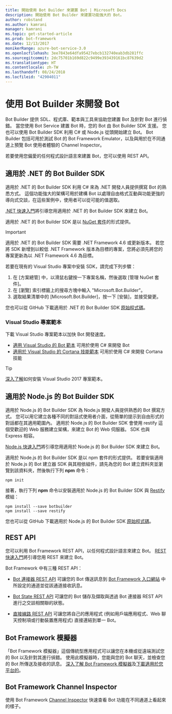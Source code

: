 ```yaml
---
title: 開始使用 Bot Builder 來建置 Bot | Microsoft Docs
description: 開始使用 Bot Builder 來建置功能強大的 Bot。
author: robstand
ms.author: kamrani
manager: kamrani
ms.topic: get-started-article
ms.prod: bot-framework
ms.date: 12/13/2017
monikerRange: azure-bot-service-3.0
ms.openlocfilehash: 3ee7843e64dfa95427ebcb132740eab3db281ffc
ms.sourcegitcommit: 2dc75701b169d822c9499e393439161bc87639d2
ms.translationtype: HT
ms.contentlocale: zh-TW
ms.lasthandoff: 08/24/2018
ms.locfileid: "42904011"
---
```

# <a name="develop-bots-with-bot-builder"></a>使用 Bot Builder 來開發 Bot



Bot Builder 提供 SDL、程式庫、範本與工具來協助您建置 Bot 及針對 Bot 進行偵錯。 當您使用 Bot Service 建置 Bot 時，您的 Bot 由 Bot Builder SDK 支援。 您也可以使用 Bot Builder SDK 利用 C# 或 Node.js 從頭開始建立 Bot。 Bot Builder 包括可用於測試 Bot 的 Bot Framework Emulator，以及與用於在不同通道上預覽 Bot 使用者體驗的 Channel Inspector。

若要使用您偏愛的任何程式設計語言來建置 Bot，您可以使用 REST API。

## <a name="bot-builder-sdk-for-net"></a>適用於 .NET 的 Bot Builder SDK
適用於 .NET 的 Bot Builder SDK 利用 C# 來為 .NET 開發人員提供撰寫 Bot 的熟悉方式。 這個功能強大的架構可用於建構 Bot 以處理自由格式互動與功能更強的導向式交談，在這些案例中，使用者可以從可能的值選取。 

[.NET 快速入門](~/dotnet/bot-builder-dotnet-quickstart.md)將引導您用適用於 .NET 的 Bot Builder SDK 來建立 Bot。

適用於 .NET 的 Bot Builder SDK 是以 [NuGet 套件](https://www.nuget.org/packages/Microsoft.Bot.Builder/)的形式提供。

> [!IMPORTANT]
> 適用於 .NET 的 Bot Builder SDK 需要 .NET Framework 4.6 或更新版本。 若您將 SDK 新增到以較低 .NET Framework 版本為目標的專案，您將必須先將您的專案更新為以 .NET Framework 4.6 為目標。

若要在現有的 Visual Studio 專案中安裝 SDK，請完成下列步驟：

1. 在 [方案總管] 中，以滑鼠右鍵按一下專案名稱，然後選取 [管理 NuGet 套件]。
2. 在 [瀏覽] 索引標籤上的搜尋方塊中輸入 "Microsoft.Bot.Builder"。
3. 選取結果清單中的 [Microsoft.Bot.Builder]，按一下 [安裝]，並接受變更。

您也可以從 GitHub 下載適用於 .NET 的 Bot Builder SDK [原始程式碼](https://github.com/Microsoft/BotBuilder/tree/master/CSharp)。

### <a name="visual-studio-project-templates"></a>Visual Studio 專案範本
下載 Visual Studio 專案範本以加快 Bot 開發速度。

* [適用 Visual Studio 的 Bot 範本][bot-template] 可用於使用 C# 來開發 Bot
* [適用於 Visual Studio 的 Cortana 技能範本][cortana-template] 可用於使用 C# 來開發 Cortana 技能

> [!TIP]
> <a href="/visualstudio/ide/how-to-locate-and-organize-project-and-item-templates" target="_blank">深入了解</a>如何安裝 Visual Studio 2017 專案範本。

## <a name="bot-builder-sdk-for-nodejs"></a>適用於 Node.js 的 Bot Builder SDK
適用於 Node.js 的 Bot Builder SDK 為 Node.js 開發人員提供熟悉的 Bot 撰寫方式。 您可以用它建立各種不同的對話式使用者介面，從簡單的提示到自由形式的對話都在其適用範圍內。 適用於 Node.js 的 Bot Builder SDK 會使用 restify 這個受歡迎的 Web 服務建立架構，來建立 Bot 的 Web 伺服器。 SDK 也與 Express 相容。 

[Node.js 快速入門](~/nodejs/bot-builder-nodejs-quickstart.md)將引導您用適用於 Node.js 的 Bot Builder SDK 來建立 Bot。 

適用於 Node.js 的 Bot Builder SDK 是以 npm 套件的形式提供。 若要安裝適用於 Node.js 的 Bot 建立器 SDK 與其相依組件，請先為您的 Bot 建立資料夾並瀏覽到該資料夾，然後執行下列 **npm** 命令：

```nodejs
npm init
```

接著，執行下列 **npm** 命令以安裝適用於 Node.js 的 Bot Builder SDK 與 <a href="http://restify.com/" target="_blank">Restify</a> 模組：

```nodejs
npm install --save botbuilder
npm install --save restify
```

您也可以從 GitHub 下載適用於 Node.js 的 Bot Builder SDK [原始程式碼](https://github.com/Microsoft/BotBuilder/tree/master/Node)。

## <a name="rest-api"></a>REST API

您可以利用 Bot Framework REST API，以任何程式設計語言來建立 Bot。 [REST 快速入門](rest-api/bot-framework-rest-connector-quickstart.md)將引導您用 REST 來建立 Bot。

Bot Framework 中有三種 REST API：

 - [Bot 連接器 REST API][connectorAPI] 可讓您的 Bot 傳送訊息到 [Bot Framework 入口網站](https://dev.botframework.com/) 中所設定的通道並從該通道接收訊息。 

- [Bot State REST API][stateAPI] 可讓您的 Bot 儲存及擷取與透過 Bot 連接器 REST API 進行之交談相關聯的狀態。

- [直接線路 REST API][directLineAPI] 可讓您將自己的應用程式 (例如用戶端應用程式、Web 聊天控制項或行動裝置應用程式) 直接連結到單一 Bot。

## <a name="bot-framework-emulator"></a>Bot Framework 模擬器
「Bot Framework 模擬器」這個傳統型應用程式可以讓您在本機或從遠端測試您的 Bot 以及針對其進行偵錯。 使用此模擬器時，您能與您的 Bot 聊天，並檢查您的 Bot 所傳送及接收的訊息。 [深入了解 Bot Framework 模擬器](~/bot-service-debug-emulator.md)及[下載適用於您平台的](http://emulator.botframework.com)。

## <a name="bot-framework-channel-inspector"></a>Bot Framework Channel Inspector
使用 Bot Framework [Channel Inspector](bot-service-channel-inspector.md) 快速查看 Bot 功能在不同通道上看起來的樣子。

[bot-template]: http://aka.ms/bf-bc-vstemplate
[cortana-template]: https://aka.ms/bf-cortanaskill-template


[connectorAPI]: https://docs.botframework.com/en-us/restapi/connector/#navtitle
 
[stateAPI]: https://docs.botframework.com/en-us/restapi/state/#navtitle

[directLineAPI]: https://docs.botframework.com/en-us/restapi/directline3/#navtitle
